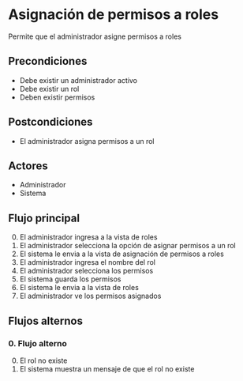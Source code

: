 # Asignación de permisos a roles

Permite que el administrador asigne permisos a roles

## Precondiciones

* Debe existir un administrador activo
* Debe existir un rol
* Deben existir permisos

## Postcondiciones

* El administrador asigna permisos a un rol

## Actores

* Administrador
* Sistema

## Flujo principal

0. El administrador ingresa a la vista de roles
1. El administrador selecciona la opción de asignar permisos a un rol
2. El sistema le envia a la vista de asignación de permisos a roles
3. El administrador ingresa el nombre del rol
4. El administrador selecciona los permisos
5. El sistema guarda los permisos
6. El sistema le envia a la vista de roles
7. El administrador ve los permisos asignados

## Flujos alternos

### 0.  Flujo alterno

0. El rol no existe
1. El sistema muestra un mensaje de que el rol no existe

